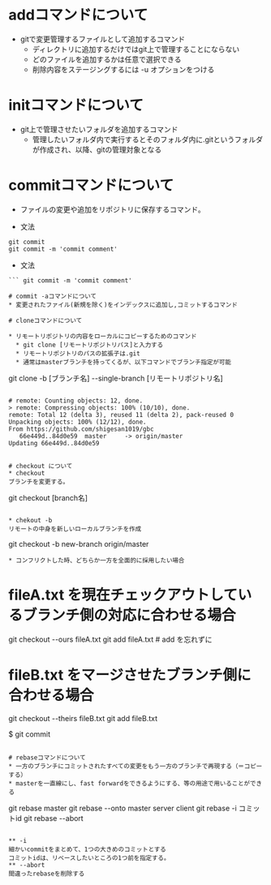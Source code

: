 # addコマンドについて

* gitで変更管理するファイルとして追加するコマンド
  * ディレクトリに追加するだけではgit上で管理することにならない
  * どのファイルを追加するかは任意で選択できる
  * 削除内容をステージングするには -u オプションをつける

# initコマンドについて

* git上で管理させたいフォルダを追加するコマンド
  * 管理したいフォルダ内で実行するとそのフォルダ内に.gitというフォルダが作成され、以降、gitの管理対象となる

# commitコマンドについて
  * ファイルの変更や追加をリポジトリに保存するコマンド。

  * 文法
  ```
  git commit
  git commit -m 'commit comment'
  ```
* 文法
``` git commit
``` git commit -m 'commit comment'

# commit -aコマンドについて
* 変更されたファイル(新規を除く)をインデックスに追加し,コミットするコマンド

# cloneコマンドについて

* リモートリポジトリの内容をローカルにコピーするためのコマンド
  * git clone [リモートリポジトリパス]と入力する
  * リモートリポジトリのパスの拡張子は.git
  * 通常はmasterブランチを持ってくるが、以下コマンドでブランチ指定が可能

```
git clone -b [ブランチ名] --single-branch [リモートリポジトリ名]
```

# remote: Counting objects: 12, done.
> remote: Compressing objects: 100% (10/10), done.
remote: Total 12 (delta 3), reused 11 (delta 2), pack-reused 0
Unpacking objects: 100% (12/12), done.
From https://github.com/shigesan1019/gbc
   66e449d..84d0e59  master     -> origin/master
Updating 66e449d..84d0e59


# checkout について
* checkout 
ブランチを変更する。
```
git checkout [branch名]
```

* chekout -b
リモートの中身を新しいローカルブランチを作成
```
git checkout -b new-branch origin/master
```
* コンフリクトした時、どちらか一方を全面的に採用したい場合
```
# fileA.txt を現在チェックアウトしているブランチ側の対応に合わせる場合
 git checkout --ours fileA.txt
 git add fileA.txt    # add を忘れずに

# fileB.txt をマージさせたブランチ側に合わせる場合
 git checkout --theirs fileB.txt
 git add fileB.txt

$ git commit
```
 
# rebaseコマンドについて
* 一方のブランチにコミットされたすべての変更をもう一方のブランチで再現する（＝コピーする）
* masterを一直線にし、fast forwardをできるようにする、等の用途で用いることができる

  ``` 
  git rebase master
  git rebase --onto master server client
  git rebase -i コミットid
  git rebase --abort
  ```
  
** -i
細かいcommitをまとめて、1つの大きめのコミットとする
コミットidは、リベースしたいところの1つ前を指定する。
** --abort
間違ったrebaseを削除する

